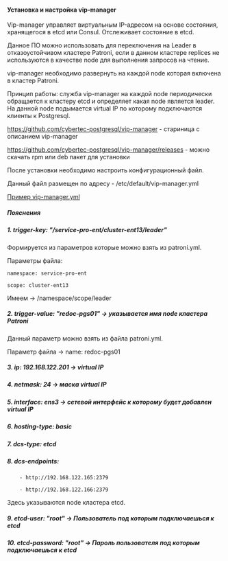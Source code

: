 #### Установка и настройка vip-manager 

Vip-manager управляет виртуальным IP-адресом на основе состояния, хранящегося в etcd или Consul. Отслеживает состояние в etcd.

Данное ПО можно использовать для переключения на Leader в отказоустойчивом кластере Patroni, если в данном кластере replices не используются в качестве node для выполнения запросов на чтение. 

vip-manager необходимо развернуть на каждой node которая включена в кластер Patroni.

Принцип работы: служба vip-manager на каждой node периодически обращается к кластеру etcd и определяет какая node является leader. На данной node подымается virtual IP по которому подключаются клиенты к Postgresql.

https://github.com/cybertec-postgresql/vip-manager - стариница с описанием vip-manager

https://github.com/cybertec-postgresql/vip-manager/releases - можно скачать rpm или deb пакет для установки


После установки необходимо настроить конфигурационный файл.

Данный файл размещен по адресу - /etc/default/vip-manager.yml

[Пример vip-manager.yml](https://github.com/Aleksey-10081967/Postgresql-study/tree/main/vip-manager/vip-manager.yml)

##### Пояснения

##### 1. trigger-key: "/service-pro-ent/cluster-ent13/leader"

Формируется из параметров которые можно взять из  patroni.yml. 

Параметры файла:

    namespace: service-pro-ent
    
    scope: cluster-ent13

Имеем -> /namespace/scope/leader

##### 2. trigger-value: "redoc-pgs01"  -> указывается имя node кластера Patroni

Данный параметр можно взять из файла patroni.yml.

Параметр файла -> name: redoc-pgs01

##### 3. ip: 192.168.122.201 -> virtual IP

##### 4. netmask: 24 -> маска virtual IP

##### 5. interface: ens3  -> сетевой интерфейс к которому будет добавлен virtual IP

##### 6. hosting-type: basic 

##### 7. dcs-type: etcd

##### 8. dcs-endpoints:
        
        - http://192.168.122.165:2379
        
        - http://192.168.122.166:2379
        
Здесь указываются node кластера etcd.       

##### 9.  etcd-user: "root" -> Пользователь под которым подключаешься к etcd

##### 10. etcd-password: "root" -> Пароль пользователя под которым подключаешься к etcd



